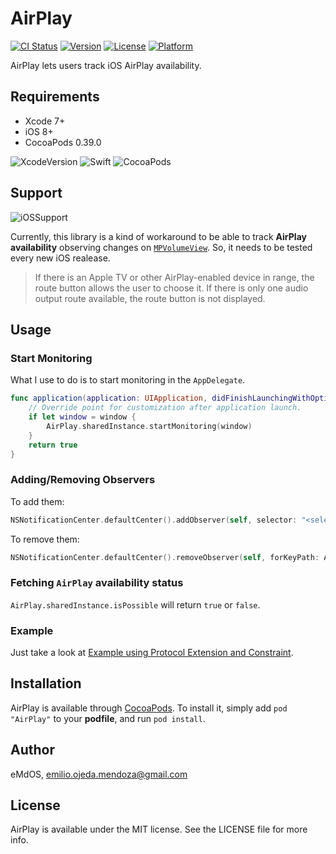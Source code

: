 # AirPlay

[![CI Status](http://img.shields.io/travis/eMdOS/AirPlay.svg?style=flat)](https://travis-ci.org/eMdOS/AirPlay)
[![Version](https://img.shields.io/cocoapods/v/AirPlay.svg?style=flat)](http://cocoapods.org/pods/AirPlay)
[![License](https://img.shields.io/cocoapods/l/AirPlay.svg?style=flat)](http://cocoapods.org/pods/AirPlay)
[![Platform](https://img.shields.io/cocoapods/p/AirPlay.svg?style=flat)](http://cocoapods.org/pods/AirPlay)

AirPlay lets users track iOS AirPlay availability.

## Requirements

+ Xcode 7+
+ iOS 8+
+ CocoaPods 0.39.0

![XcodeVersion](https://img.shields.io/badge/Xcode-v7.2-0b8bf7.svg)
![Swift](https://img.shields.io/badge/Swift-2.1-fd9e39.svg)
![CocoaPods](https://img.shields.io/badge/CocoaPods-0.39.0-e74c3c.svg)

## Support

![iOSSupport](https://img.shields.io/badge/iOS-8.0+-8e8e93.svg)

Currently, this library is a kind of workaround to be able to track **AirPlay availability** observing changes on [`MPVolumeView`](https://developer.apple.com/library/ios/documentation/MediaPlayer/Reference/MPVolumeView_Class/). So, it needs to be tested every new iOS realease.

> If there is an Apple TV or other AirPlay-enabled device in range, the route button allows the user to choose it. If there is only one audio output route available, the route button is not displayed.

## Usage

### Start Monitoring

What I use to do is to start monitoring in the `AppDelegate`.

```swift
func application(application: UIApplication, didFinishLaunchingWithOptions launchOptions: [NSObject: AnyObject]?) -> Bool {
    // Override point for customization after application launch.
    if let window = window {
        AirPlay.sharedInstance.startMonitoring(window)
    }
    return true
}
```

### Adding/Removing Observers

To add them:

```swift
NSNotificationCenter.defaultCenter().addObserver(self, selector: "<selector>", name: AirPlayAvailabilityChangedNotification, object: nil)
```

To remove them:

```swift
NSNotificationCenter.defaultCenter().removeObserver(self, forKeyPath: AirPlayAvailabilityChangedNotification)
```

### Fetching `AirPlay` availability status

`AirPlay.sharedInstance.isPossible` will return `true` or `false`.

### Example

Just take a look at [Example using Protocol Extension and Constraint](https://github.com/eMdOS/AirPlay/wiki/Usage-Example#using-protocol-extension-and-constraint).

## Installation

AirPlay is available through [CocoaPods](http://cocoapods.org). To install it, simply add `pod "AirPlay"` to your **podfile**, and run `pod install`.

## Author

eMdOS, emilio.ojeda.mendoza@gmail.com

## License

AirPlay is available under the MIT license. See the LICENSE file for more info.
